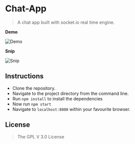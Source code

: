 # Chat-App

> A chat app built with socket.io real time engine.


**Demo**

![Demo](https://github.com/jamesgeorge007/Chat-App/blob/master/assets/Demo.gif)

**Snip**

![Snip](https://github.com/jamesgeorge007/Chat-App/blob/master/assets/snip.JPG)

## Instructions

- Clone the repository.
- Navigate to the project directory from the command line.
- Run ```npm install``` to install the dependencies
- Now run ```npm start```
- Navigate to ```localhost:8000``` within your favourite browser.

## License

> The GPL V 3.0 License
